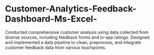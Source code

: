 # Customer-Analytics-Feedback-Dashboard-Ms-Excel-
Conducted comprehensive customer analysis using data collected from diverse sources, including feedback forms and in-app ratings. Designed and implemented a data pipeline to clean, preprocess, and integrate customer feedback data from various touchpoints. 

